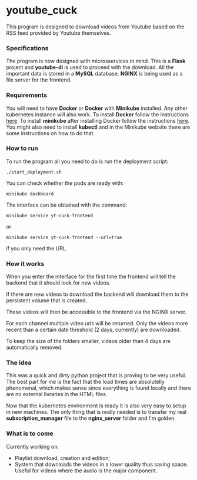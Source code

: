 # youtube_cuck

This program is designed to download videos from Youtube based on the RSS feed provided by Youtube themselves.

### Specifications
The program is now designed with microsservices in mind.
This is a **Flask** project and **youtube-dl** is used to proceed with the download. All the important data is stored in a **MySQL** database. **NGINX** is being used as a file server for the frontend. 

### Requirements
You will need to have **Docker** or **Docker** with **Minikube** installed. Any other kubernetes instance will also work.
To install **Docker** follow the instructions [here](https://docs.docker.com/engine/install/).
To install **minikube** after installing Docker follow the instructions [here](https://minikube.sigs.k8s.io/docs/start/). 
You might also need to install **kubectl** and in the Minikube website there are some instructions on how to do that.


### How to run
To run the program all you need to do is run the deployment script:

`./start_deployment.sh`

You can check whether the pods are ready with:

`minikube dashboard`

The interface can be obtained with the command:

`minikube service yt-cuck-frontend`

or

`minikube service yt-cuck-frontend --url=true`

if you only need the URL.

### How it works
When you enter the interface for the first time the frontend will tell the backend that it should look for new videos. 

If there are new videos to download the backend will download them to the persistent volume that is created. 

These videos will then be accessible to the frontend via the NGINX server. 

For each channel multiple video urls will be returned. Only the videos more recent than a certain date threshold (2 days, currently) are downloaded. 

To keep the size of the folders smaller, videos older than 4 days are automatically removed. 

### The idea
This was a quick and dirty python project that is proving to be very useful. The best part for me is the fact that the load times are absolutelly phenomenal, which makes sense since everything is found locally and there are no external livraries in the HTML files.

Now that the kubernetes environment is ready it is also very easy to setup in new machines. The only thing that is really needed is to transfer my real **subscription_manager** file to the **nginx_server** folder and I'm golden.

### What is to come
Currently working on: 
- Playlist download, creation and edition;
- System that downloads the videos in a lower quality thus saving space. Useful for videos where the audio is the major component.
